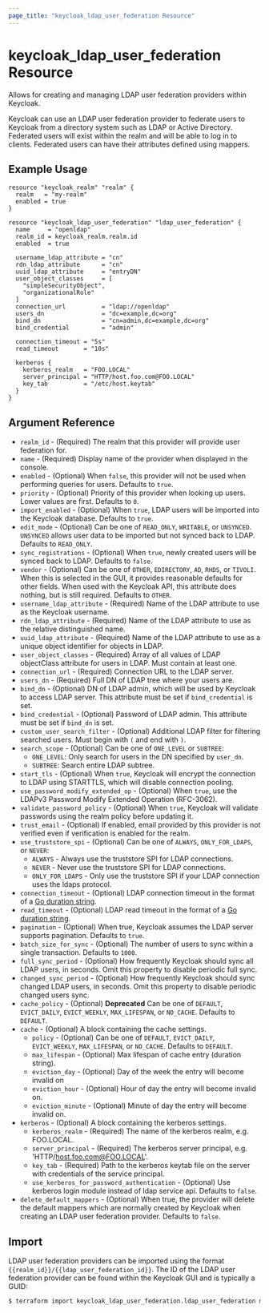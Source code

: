 ```yaml
---
page_title: "keycloak_ldap_user_federation Resource"
---
```


# keycloak\_ldap\_user\_federation Resource

Allows for creating and managing LDAP user federation providers within Keycloak.

Keycloak can use an LDAP user federation provider to federate users to Keycloak
from a directory system such as LDAP or Active Directory. Federated users
will exist within the realm and will be able to log in to clients. Federated
users can have their attributes defined using mappers.

## Example Usage

```hcl
resource "keycloak_realm" "realm" {
  realm   = "my-realm"
  enabled = true
}

resource "keycloak_ldap_user_federation" "ldap_user_federation" {
  name     = "openldap"
  realm_id = keycloak_realm.realm.id
  enabled  = true

  username_ldap_attribute = "cn"
  rdn_ldap_attribute      = "cn"
  uuid_ldap_attribute     = "entryDN"
  user_object_classes     = [
    "simpleSecurityObject",
    "organizationalRole"
  ]
  connection_url          = "ldap://openldap"
  users_dn                = "dc=example,dc=org"
  bind_dn                 = "cn=admin,dc=example,dc=org"
  bind_credential         = "admin"

  connection_timeout = "5s"
  read_timeout       = "10s"

  kerberos {
    kerberos_realm   = "FOO.LOCAL"
    server_principal = "HTTP/host.foo.com@FOO.LOCAL"
    key_tab          = "/etc/host.keytab"
  }
}
```

## Argument Reference

- `realm_id` - (Required) The realm that this provider will provide user federation for.
- `name` - (Required) Display name of the provider when displayed in the console.
- `enabled` - (Optional) When `false`, this provider will not be used when performing queries for users. Defaults to `true`.
- `priority` - (Optional) Priority of this provider when looking up users. Lower values are first. Defaults to `0`.
- `import_enabled` - (Optional) When `true`, LDAP users will be imported into the Keycloak database. Defaults to `true`.
- `edit_mode` - (Optional) Can be one of `READ_ONLY`, `WRITABLE`, or `UNSYNCED`. `UNSYNCED` allows user data to be imported but not synced back to LDAP. Defaults to `READ_ONLY`.
- `sync_registrations` - (Optional) When `true`, newly created users will be synced back to LDAP. Defaults to `false`.
- `vendor` - (Optional) Can be one of `OTHER`, `EDIRECTORY`, `AD`, `RHDS`, or `TIVOLI`. When this is selected in the GUI, it provides reasonable defaults for other fields. When used with the Keycloak API, this attribute does nothing, but is still required. Defaults to `OTHER`.
- `username_ldap_attribute` - (Required) Name of the LDAP attribute to use as the Keycloak username.
- `rdn_ldap_attribute` - (Required) Name of the LDAP attribute to use as the relative distinguished name.
- `uuid_ldap_attribute` - (Required) Name of the LDAP attribute to use as a unique object identifier for objects in LDAP.
- `user_object_classes` - (Required) Array of all values of LDAP objectClass attribute for users in LDAP. Must contain at least one.
- `connection_url` - (Required) Connection URL to the LDAP server.
- `users_dn` - (Required) Full DN of LDAP tree where your users are.
- `bind_dn` - (Optional) DN of LDAP admin, which will be used by Keycloak to access LDAP server. This attribute must be set if `bind_credential` is set.
- `bind_credential` - (Optional) Password of LDAP admin. This attribute must be set if `bind_dn` is set.
- `custom_user_search_filter` - (Optional) Additional LDAP filter for filtering searched users. Must begin with `(` and end with `)`.
- `search_scope` - (Optional) Can be one of `ONE_LEVEL` or `SUBTREE`:
    - `ONE_LEVEL`: Only search for users in the DN specified by `user_dn`.
    - `SUBTREE`: Search entire LDAP subtree.
- `start_tls` - (Optional) When `true`, Keycloak will encrypt the connection to LDAP using STARTTLS, which will disable connection pooling.
- `use_password_modify_extended_op` - (Optional) When `true`, use the LDAPv3 Password Modify Extended Operation (RFC-3062).
- `validate_password_policy` - (Optional) When `true`, Keycloak will validate passwords using the realm policy before updating it.
- `trust_email` - (Optional) If enabled, email provided by this provider is not verified even if verification is enabled for the realm.
- `use_truststore_spi` - (Optional) Can be one of `ALWAYS`, `ONLY_FOR_LDAPS`, or `NEVER`:
    - `ALWAYS` - Always use the truststore SPI for LDAP connections.
    - `NEVER` - Never use the truststore SPI for LDAP connections.
    - `ONLY_FOR_LDAPS` - Only use the truststore SPI if your LDAP connection uses the ldaps protocol.
- `connection_timeout` - (Optional) LDAP connection timeout in the format of a [Go duration string](https://golang.org/pkg/time/#Duration.String).
- `read_timeout` - (Optional) LDAP read timeout in the format of a [Go duration string](https://golang.org/pkg/time/#Duration.String).
- `pagination` - (Optional) When true, Keycloak assumes the LDAP server supports pagination. Defaults to `true`.
- `batch_size_for_sync` - (Optional) The number of users to sync within a single transaction. Defaults to `1000`.
- `full_sync_period` - (Optional) How frequently Keycloak should sync all LDAP users, in seconds. Omit this property to disable periodic full sync.
- `changed_sync_period` - (Optional) How frequently Keycloak should sync changed LDAP users, in seconds. Omit this property to disable periodic changed users sync.
- `cache_policy` - (Optional) **Deprecated** Can be one of `DEFAULT`, `EVICT_DAILY`, `EVICT_WEEKLY`, `MAX_LIFESPAN`, or `NO_CACHE`. Defaults to `DEFAULT`.
- `cache` - (Optional) A block containing the cache settings.
  - `policy` - (Optional) Can be one of `DEFAULT`, `EVICT_DAILY`, `EVICT_WEEKLY`, `MAX_LIFESPAN`, or `NO_CACHE`. Defaults to `DEFAULT`.
  - `max_lifespan` - (Optional) Max lifespan of cache entry (duration string).
  - `eviction_day` - (Optional) Day of the week the entry will become invalid on
  - `eviction_hour` - (Optional) Hour of day the entry will become invalid on.
  - `eviction_minute` - (Optional) Minute of day the entry will become invalid on.
- `kerberos` - (Optional) A block containing the kerberos settings.
  - `kerberos_realm` - (Required) The name of the kerberos realm, e.g. FOO.LOCAL.
  - `server_principal` - (Required) The kerberos server principal, e.g. 'HTTP/host.foo.com@FOO.LOCAL'.
  - `key_tab` - (Required) Path to the kerberos keytab file on the server with credentials of the service principal.
  - `use_kerberos_for_password_authentication` - (Optional) Use kerberos login module instead of ldap service api. Defaults to `false`.
- `delete_default_mappers` - (Optional) When true, the provider will delete the default mappers which are normally created by Keycloak when creating an LDAP user federation provider. Defaults to `false`.
## Import

LDAP user federation providers can be imported using the format `{{realm_id}}/{{ldap_user_federation_id}}`.
The ID of the LDAP user federation provider can be found within the Keycloak GUI and is typically a GUID:

```bash
$ terraform import keycloak_ldap_user_federation.ldap_user_federation my-realm/af2a6ca3-e4d7-49c3-b08b-1b3c70b4b860
```
